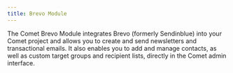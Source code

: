 ```yaml
---
title: Brevo Module
---
```


The Comet Brevo Module integrates Brevo (formerly Sendinblue) into your Comet project and allows you to create and send newsletters and transactional emails. It also enables you to add and manage contacts, as well as custom target groups and recipient lists, directly in the Comet admin interface.
